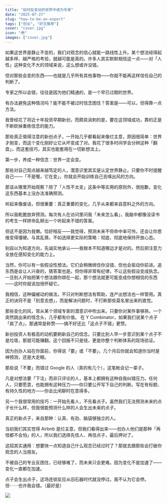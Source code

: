 ```yaml
---
title: "如何在变动的世界中成为专家"
date: "2025-07-27"
slug: "how-to-be-an-expert"
tags: ["创业", "好文推荐"]
cover: "cover.jpg"
icon: "😎"
images: ["cover.jpg"]
---
```

如果这世界是静止不变的，我们对观念的信心就能一路线性上升。某个想法经得起越多样、越严格的考验，就越可能是真的。许多人其实默默相信这一点——对「人性」这种变化不大的领域来说，这么想或许没错。



但对那些会变的东西——也就是几乎所有其他事物——你就不能再这样信任自己的判断了。



专家之所以会错，往往是因为他们精通的，是一个早已过期的世界。



有办法避免这种情况吗？能不能不被过时信念困住？答案是——可以，但得靠一点方法。



我曾经花了将近十年投资早期新创，而颇具讽刺的是，要在这领域成功，靠的正是不断砍掉重练信念的能力。



那些真正值得注意的新创点子，一开始几乎都看起来像烂主意，原因很简单：世界才刚变，而这个变化刚好让它从坏变成了对。我花了很多时间学会分辨这种「翻盘」，而这套技巧，其实也能套用在一切新想法上。



第一步，养成一种信念：世界一定会变。



那些对自己观点越来越笃定的人，潜意识里其实是认定世界静止。只要你不时提醒自己——「不是喔，它在变」，你就会开始训练自己去嗅出风的方向。



那该从哪里开始观察？除了「人性不太变」这条中等实用的原则外，很抱歉，变化这东西基本上没办法准确预测。



听起来像废话，但很重要：真正重要的变化，几乎从来都来自意料之外的方向。



所以我乾脆放弃预测。每次有人在访问里问我「未来怎么看」，我脑中都像没读书的考生一样拼命乱掰出一个听起来不错的答案。



但这不是因为我懒。恰好相反——我觉得，预测未来不但命中率可怜，还会让你思维变得僵硬。与其乱猜，不如选择更实际的策略：彻底、彻底地保持开放心态。



别自以为知道方向，先诚实地承认——我根本不知道哪边才是对的。然后把注意力全放在感知变化的能力上。



当然，你可以有一些假设性想法。它们会稍微绑住你没错，但也会驱动你前进。追东西是会让人兴奋的，猜答案也是。但你得非常有纪律，不让这些假设变成执念。
一旦别人开始把某个想法跟你绑在一起，那个想法就更可能变成你想相信的东西——这时你就该加倍怀疑它。



我相信，这种偏被动的做法，不只对判断想法有帮助，连产出想法也一样管用。真正的诀窍不是「刻意去想」，而是解决问题时，不打断那些莫名冒出来的直觉。



那些变化的风，常从某个领域专家的潜意识中吹出来。只要你对某件事够熟，一个突然跳出来的怪念头，几乎都有价值。
在 Y Combinator，如果我们说某个点子「疯了点」，那通常是称赞——搞不好还比「这点子不错」更赞。



新创投资人有极高的动机要刷新自己的信念。只要比别人早一步意识到某个点子不是垃圾，那就可能赚翻。这个回报不只是钱，更是你整个判断体系的现场验证。



因为创办人站在你面前，你得说「要」或「不要」，几个月后你就会知道你当时是神预测，还是大走眼。



那些说「不要」而错过 Google 的人（真的有几个），这笔帐会记一辈子。



凡是对想法要「下注」而非只评论的人，基本上都拥有这种自我纠错压力。任何人，只要愿意，也能拥有这种压力——你只要公开写下自己的判断。写在有标题、有持久性的地方——你会比闲聊时在意得多。



另一个我很常用的技巧：一开始先看人，不先看点子。虽然我们无法预测未来的点子长什么样，但我很能预测什么样的人会生出未来的点子。



真正的新点子，来自那种：认真、有劲、脑袋够独立的人。



当初我们其实觉得 Airbnb 是烂主意，但我们看得出来——创办人他们是那种「再怪都不会怕」的人，所以我们选择先信人、再信点子，最后押对了。



这招其实通用：想要快一点知道自己什么观念已经过时了？那就去跟那些会打破你观念的人当朋友。



不被自己的专业反困住，已经够难了，而未来只会更难。因为变化不是加速了——变化一直都在加速。



点子会生出点子，这场连锁反应从旧石器时代就没停过。我不认为它会停。
但⋯⋯也许我会错。（最好是）




![](https://prod-files-secure.s3.us-west-2.amazonaws.com/112d0858-5090-4d34-a606-b75eb8d65fd2/46476355-9cf3-4e99-9b7a-3531bc426380/1000202064.png?X-Amz-Algorithm=AWS4-HMAC-SHA256&X-Amz-Content-Sha256=UNSIGNED-PAYLOAD&X-Amz-Credential=ASIAZI2LB466QAVWYJS5%2F20251025%2Fus-west-2%2Fs3%2Faws4_request&X-Amz-Date=20251025T081549Z&X-Amz-Expires=3600&X-Amz-Security-Token=IQoJb3JpZ2luX2VjELf%2F%2F%2F%2F%2F%2F%2F%2F%2F%2FwEaCXVzLXdlc3QtMiJHMEUCIQCIK%2BRGhaPN%2BxpVDNygG3Mx6OuxyQAH3rNlv3J5YpJmxQIgAKqiEmS6A4OHLqkweX2qWjJqdrkMuGfHf2Oa10lrBAcq%2FwMIcBAAGgw2Mzc0MjMxODM4MDUiDD6t6VJr2HkI1Y25tCrcA1OzQQpuAivJI2bi5MasWuKL4f5X9LzfrZjsDKpTzNpbyAQjqun12IHQmjBElHRGGY6H5yYGBHeB0i2wS5TQY%2BBWYyUzb833fvIb1pE6btSSIZg%2FHsELI5VVDqh%2FLMffMfieIJbyo9mDWn2%2FJMJA%2B%2FgHRvmA%2BrfNUOs4FrnP7uthFrPBBvXRh8GYXcGwctCkAJcqYwK6o49p1l8VnGqN4jQjuiD89b6R4ZjLvEBJUiETe34PmEvvBDSJkstJOSDkmpRyQ5dPvbtFSfN%2BBzAd3oKbGehi00JWBAZHTK2YVI8ymGuXUIwgmEhNmLytQuojHl2C0ClF4brApCzDxl5T9R0TnB1upbu5DUAkUKK3UZ8Oqe1xaX9QJUA%2BGdtLl7nnQ3PYPBBUnZNkisa%2FhC2gEEtAqsTaHcCRSm9yyHiaaSrROSD49WqwZheZCBhCfavksz1OYp1fgppXP7oUmmkGCP3r0hyti6LJyuT61EATOp269bfrb2eZkYRR8yDRm1Z6%2BPB1Q3x8JAfC1JU0cZ5fZdtm9ANdbOzg7LbOWMzmqR4u7nqXAzREjSA16eT%2FSoFpGYUb%2Fm2mlJawd6WXeeoM%2B3n9eMnBWfs%2FRBY4hskoDbKJ3M2m3pM9YK1Ry%2FsaMIXq8ccGOqUBmCReH7I%2F3wuJVVXHegD6U9yhDwDfO7DQEMnXQDh%2ByrYKWKcJpljeIyLekILA617pNBoOzETojzmqVGRU3dMQshHlr8AQZUm6EKaIoJNl63uD%2FNB2cltX3s3xSorVuf8gUSdMruU50C2qZdYFSH2Vf6hvSKAq37QWo6QjvJVqlbLUfBZrKgOIY7B0dtzHGiAikCs1FzLKKb1gkr6NFi%2F1uy92vBG8&X-Amz-Signature=8f40d45426bd9e7d6710ec09443d6e017e5a7ec2210435da53542c0d08910398&X-Amz-SignedHeaders=host&x-amz-checksum-mode=ENABLED&x-id=GetObject)

